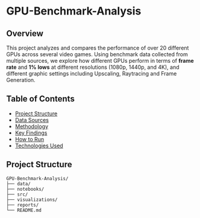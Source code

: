 # GPU-Benchmark-Analysis

## Overview
This project analyzes and compares the performance of over 20 different GPUs across several video games. 
Using benchmark data collected from multiple sources, we explore how different GPUs perform in terms of **frame rate** and **1% lows** 
at different resolutions (1080p, 1440p, and 4K), and different graphic settings including Upscaling, Raytracing and Frame Generation.

## Table of Contents
- [Project Structure](#project-structure)
- [Data Sources](#data-sources)
- [Methodology](#methodology)
- [Key Findings](#key-findings)
- [How to Run](#how-to-run)
- [Technologies Used](#technologies-used)

## Project Structure
```plaintext
GPU-Benchmark-Analysis/
├── data/
├── notebooks/
├── src/
├── visualizations/
├── reports/
└── README.md
